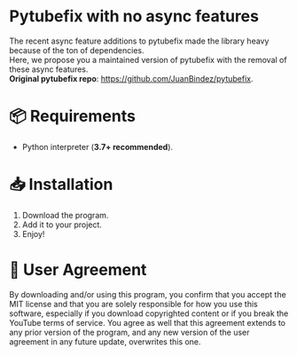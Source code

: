 # Pytubefix with no async features
The recent async feature additions to pytubefix made the library heavy because of the ton of dependencies. <br/>
Here, we propose you a maintained version of pytubefix with the removal of these async features. <br/>
**Original pytubefix repo**: https://github.com/JuanBindez/pytubefix.

# 📦 Requirements
- Python interpreter (**3.7+ recommended**).

# 📥 Installation
1) Download the program. <br/>
2) Add it to your project. <br/>
3) Enjoy!

# 🤝 User Agreement
By downloading and/or using this program, you confirm that you accept the MIT license and that you are solely responsible for how you use this software, especially if you download copyrighted content or if you break the YouTube terms of service. You agree as well that this agreement extends to any prior version of the program, and any new version of the user agreement in any future update, overwrites this one.
